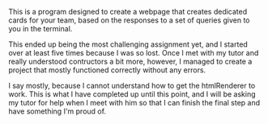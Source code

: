 This is a program designed to create a webpage that creates dedicated cards for your team, based on the responses to a set of queries given to you in the terminal.

This ended up being the most challenging assignment yet, and I started over at least five times because I was so lost. Once I met with my tutor and really understood contructors a bit more, however, I managed to create a project that mostly functioned correctly without any errors.

I say mostly, because I cannot understand how to get the htmlRenderer to work. This is what I have completed up until this point, and I will be asking my tutor for help when I meet with him so that I can finish the final step and have something I'm proud of.
